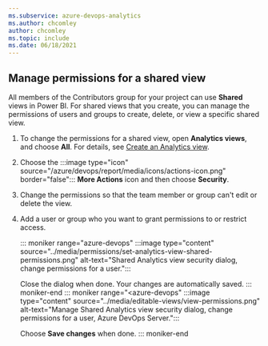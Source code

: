 ```yaml
---
ms.subservice: azure-devops-analytics
ms.author: chcomley
author: chcomley
ms.topic: include
ms.date: 06/18/2021
---
```


## Manage permissions for a shared view

All members of the Contributors group for your project can use **Shared** views in Power BI. For shared views that you create, you can manage the permissions of users and groups to create, delete, or view a specific shared view.

1. To change the permissions for a shared view, open **Analytics views**, and choose **All**. For details, see [Create an Analytics view](../analytics-views-create.md). 

1. Choose the :::image type="icon" source="/azure/devops/report/media/icons/actions-icon.png" border="false"::: **More Actions** icon and then choose **Security**.

2. Change the permissions so that the team member or group can't edit or delete the view.

3. Add a user or group who you want to grant permissions to or restrict access.

	::: moniker range="azure-devops"
	:::image type="content" source="../media/permissions/set-analytics-view-shared-permissions.png" alt-text="Shared Analytics view security dialog, change permissions for a user.":::

	Close the dialog when done. Your changes are automatically saved.
	::: moniker-end
	::: moniker range="<azure-devops"
	:::image type="content" source="../media/editable-views/view-permissions.png" alt-text="Manage Shared Analytics view security dialog, change permissions for a user, Azure DevOps Server.":::

	Choose **Save changes** when done. 
	::: moniker-end
 